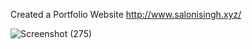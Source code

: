 Created a Portfolio Website 
http://www.salonisingh.xyz/

![Screenshot (275)](https://user-images.githubusercontent.com/100074110/191059793-81335aca-da56-4be0-91bf-c50924a63745.jpg)

